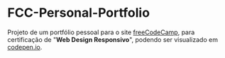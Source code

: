 # FCC-Personal-Portfolio

Projeto de um portfólio pessoal para o site [freeCodeCamp](https://www.freecodecamp.org/learn/responsive-web-design/responsive-web-design-projects/build-a-personal-portfolio-webpage), para certificação de "**Web Design Responsivo**", podendo ser visualizado em [codepen.io](https://codepen.io/rsbastos/full/zYqPZpj).

